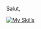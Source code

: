Salut,

<!--
**BellevilleAnthony/BellevilleAnthony** is a ✨ _special_ ✨ repository because its `README.md` (this file) appears on your GitHub profile.

- 🔭 Je travaille actuellement sur le dévelloppement de mes technique et de ma compagnie avec un ami
- 🌱 J apprend actuellement MySql avec un ami qui fait du back-end
- 📫 Comment me joindre: info@abelleville.dectim.ca
-->

[![My Skills](https://skillicons.dev/icons?i=js,html,css,js)](https://skillicons.dev)
